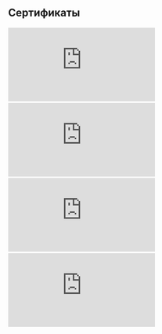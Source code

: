 ## Сертификаты

![** СЕРТИФИКАТ ОБ ОКОНЧАНИИ КУРСА НЕТОЛОГИИ "Базы данных для Python-разработчиков"**](https://github.com/InessaSh2021/Repository_hw/blob/262148e96bb0bf44b9e26c02fbff7df2765d614b/certificate%20Database.pdf)
![** СЕРТИФИКАТ ОБ ОКОНЧАНИИ КУРСА НЕТОЛОГИИ "Git - система контроля версий"**](https://github.com/InessaSh2021/Repository_hw/blob/2e1349fceed29faf34d05a1919086a137ae79f35/certificate%20Git.pdf)
![** СЕРТИФИКАТ ОБ ОКОНЧАНИИ КУРСА НЕТОЛОГИИ "Python-разработка для начинающих"**](https://github.com/InessaSh2021/Repository_hw/blob/2e1349fceed29faf34d05a1919086a137ae79f35/certificate%20netologia%20Python-разработка.pdf)
![**" СЕРТИФИКАТ ОБ ОКОНЧАНИИ КУРСА STEPIK "Поколение Python": курс для начинающих"**](https://github.com/InessaSh2021/Repository_hw/blob/2e1349fceed29faf34d05a1919086a137ae79f35/stepik-certificate-58852-1615959.pdf)
